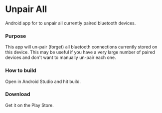 # Unpair All
Android app for to unpair all currently paired bluetooth devices.

### Purpose
This app will un-pair (forget) all bluetooth connections currently stored on this device.  This may be useful if you have a very large number of paired devices and don't want to manually un-pair each one.

### How to build
Open in Android Studio and hit build.  

### Download
Get it on the Play Store.
